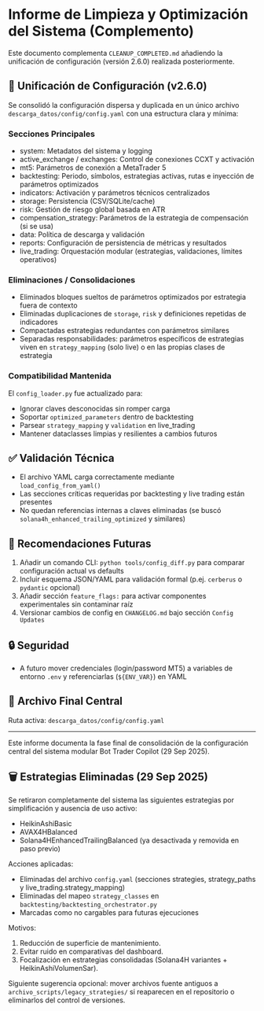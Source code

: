 # Informe de Limpieza y Optimización del Sistema (Complemento)

Este documento complementa `CLEANUP_COMPLETED.md` añadiendo la unificación de configuración (versión 2.6.0) realizada posteriormente.

## 🔄 Unificación de Configuración (v2.6.0)

Se consolidó la configuración dispersa y duplicada en un único archivo `descarga_datos/config/config.yaml` con una estructura clara y mínima:

### Secciones Principales
- system: Metadatos del sistema y logging
- active_exchange / exchanges: Control de conexiones CCXT y activación
- mt5: Parámetros de conexión a MetaTrader 5
- backtesting: Periodo, símbolos, estrategias activas, rutas e inyección de parámetros optimizados
- indicators: Activación y parámetros técnicos centralizados
- storage: Persistencia (CSV/SQLite/cache)
- risk: Gestión de riesgo global basada en ATR
- compensation_strategy: Parámetros de la estrategia de compensación (si se usa)
- data: Política de descarga y validación
- reports: Configuración de persistencia de métricas y resultados
- live_trading: Orquestación modular (estrategias, validaciones, límites operativos)

### Eliminaciones / Consolidaciones
- Eliminados bloques sueltos de parámetros optimizados por estrategia fuera de contexto
- Eliminadas duplicaciones de `storage`, `risk` y definiciones repetidas de indicadores
- Compactadas estrategias redundantes con parámetros similares
- Separadas responsabilidades: parámetros específicos de estrategias viven en `strategy_mapping` (solo live) o en las propias clases de estrategia

### Compatibilidad Mantenida
El `config_loader.py` fue actualizado para:
- Ignorar claves desconocidas sin romper carga
- Soportar `optimized_parameters` dentro de backtesting
- Parsear `strategy_mapping` y `validation` en live_trading
- Mantener dataclasses limpias y resilientes a cambios futuros

## ✅ Validación Técnica
- El archivo YAML carga correctamente mediante `load_config_from_yaml()`
- Las secciones críticas requeridas por backtesting y live trading están presentes
- No quedan referencias internas a claves eliminadas (se buscó `solana4h_enhanced_trailing_optimized` y similares)

## 📌 Recomendaciones Futuras
1. Añadir un comando CLI: `python tools/config_diff.py` para comparar configuración actual vs defaults
2. Incluir esquema JSON/YAML para validación formal (p.ej. `cerberus` o `pydantic` opcional)
3. Añadir sección `feature_flags:` para activar componentes experimentales sin contaminar raíz
4. Versionar cambios de config en `CHANGELOG.md` bajo sección `Config Updates`

## 🔒 Seguridad
- A futuro mover credenciales (login/password MT5) a variables de entorno `.env` y referenciarlas (`${ENV_VAR}`) en YAML

## 📂 Archivo Final Central
Ruta activa: `descarga_datos/config/config.yaml`

---
Este informe documenta la fase final de consolidación de la configuración central del sistema modular Bot Trader Copilot (29 Sep 2025).

## 🗑️ Estrategias Eliminadas (29 Sep 2025)

Se retiraron completamente del sistema las siguientes estrategias por simplificación y ausencia de uso activo:

- HeikinAshiBasic
- AVAX4HBalanced
- Solana4HEnhancedTrailingBalanced (ya desactivada y removida en paso previo)

Acciones aplicadas:
- Eliminadas del archivo `config.yaml` (secciones strategies, strategy_paths y live_trading.strategy_mapping)
- Eliminadas del mapeo `strategy_classes` en `backtesting/backtesting_orchestrator.py`
- Marcadas como no cargables para futuras ejecuciones

Motivos:
1. Reducción de superficie de mantenimiento.
2. Evitar ruido en comparativas del dashboard.
3. Focalización en estrategias consolidadas (Solana4H variantes + HeikinAshiVolumenSar).

Siguiente sugerencia opcional: mover archivos fuente antiguos a `archivo_scripts/legacy_strategies/` si reaparecen en el repositorio o eliminarlos del control de versiones.
